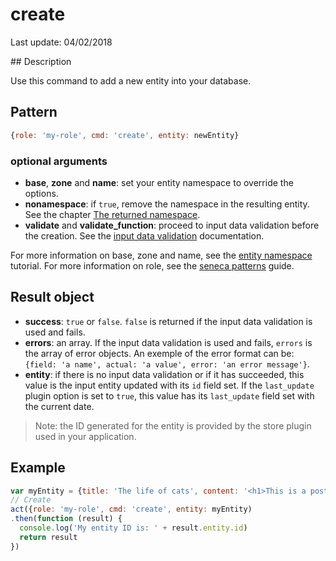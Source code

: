 # create

Last update: 04/02/2018

## Description

Use this command to add a new entity into your database. 

## Pattern

```js
{role: 'my-role', cmd: 'create', entity: newEntity}
```

### optional arguments

- **base**, **zone** and **name**: set your entity namespace to override the options.
- **nonamespace**: if `true`, remove the namespace in the resulting entity. See the chapter [The returned namespace][].
- **validate** and **validate_function**: proceed to input data validation before the creation. See the [input data validation][] documentation.

For more information on base, zone and name, see the [entity namespace][] tutorial.
For more information on role, see the [seneca patterns][] guide.

## Result object

- **success**: `true` or `false`. `false` is returned if the input data validation is used and fails.
- **errors**: an array. If the input data validation is used and fails, `errors` is the array of error objects. An exemple of the error format can be: `{field: 'a name', actual: 'a value', error: 'an error message'}`.
- **entity**: if there is no input data validation or if it has succeeded, this value is the input entity updated with its `id` field set. If the `last_update` plugin option is set to `true`, this value has its `last_update` field set with the current date.

> Note: the ID generated for the entity is provided by the store plugin used in your application.

## Example

```js
var myEntity = {title: 'The life of cats', content: '<h1>This is a post about cats</h1><p>Maoww...</p>'}
// Create
act({role: 'my-role', cmd: 'create', entity: myEntity)
.then(function (result) {
  console.log('My entity ID is: ' + result.entity.id)
  return result
})
```

[input data validation]: https://github.com/jack-y/seneca-entity-crud/tree/master/docs/input-data-validation.md
[The returned namespace]: https://github.com/jack-y/seneca-entity-crud/blob/master/README.md#the-returned-namespace
[entity namespace]: http://senecajs.org/docs/tutorials/understanding-data-entities.html#zone-base-and-name-the-entity-namespace
[seneca patterns]: http://senecajs.org/getting-started/#patterns

